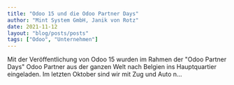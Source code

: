 ```yaml
---
title: "Odoo 15 und die Odoo Partner Days"
author: "Mint System GmbH, Janik von Rotz"
date: 2021-11-12
layout: "blog/posts/posts"
tags: ["Odoo", "Unternehmen"]
---
```


Mit der Veröffentlichung von Odoo 15 wurden im Rahmen der "Odoo Partner Days" Odoo Partner aus der ganzen Welt nach Belgien ins Hauptquartier eingeladen. Im letzten Oktober sind wir mit Zug und Auto n...

